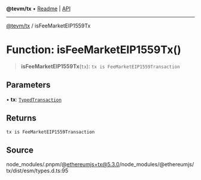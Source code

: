**@tevm/tx** • [Readme](../README.md) \| [API](../globals.md)

***

[@tevm/tx](../README.md) / isFeeMarketEIP1559Tx

# Function: isFeeMarketEIP1559Tx()

> **isFeeMarketEIP1559Tx**(`tx`): `tx is FeeMarketEIP1559Transaction`

## Parameters

• **tx**: [`TypedTransaction`](../type-aliases/TypedTransaction.md)

## Returns

`tx is FeeMarketEIP1559Transaction`

## Source

node\_modules/.pnpm/@ethereumjs+tx@5.3.0/node\_modules/@ethereumjs/tx/dist/esm/types.d.ts:95
